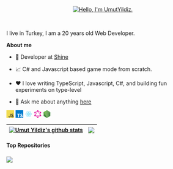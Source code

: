 <p align="center"><a href="https://umut-yildiz.com.tr"><img width="80%" alt="Hello, I'm UmutYildiz." src="https://i.imgur.com/tbZ29p1.png" /></a></p>

<br />

I live in Turkey, I am a 20 years old Web Developer.

**About me**

- 💼 Developer at [Shine](http://shine.net.tr/)

- 📈 C# and Javascript based game mode from scratch.

- ❤️ I love writing TypeScript, Javascript, C#, and building fun experiments on type-level

- 💬 Ask me about anything [here](https://github.com/umutyildizofficial/umutyildizofficial/issues)

<code><img height="20" alt="javascript" src="https://raw.githubusercontent.com/github/explore/80688e429a7d4ef2fca1e82350fe8e3517d3494d/topics/javascript/javascript.png"></code>
<code><img height="20" alt="typescript" src="https://raw.githubusercontent.com/github/explore/80688e429a7d4ef2fca1e82350fe8e3517d3494d/topics/typescript/typescript.png"></code>
<code><img height="20" alt="react" src="https://raw.githubusercontent.com/github/explore/80688e429a7d4ef2fca1e82350fe8e3517d3494d/topics/react/react.png"></code>
<code><img height="20" alt="graphql" src="https://raw.githubusercontent.com/github/explore/5c058a388828bb5fde0bcafd4bc867b5bb3f26f3/topics/graphql/graphql.png"></code>
<code><img height="20" alt="nodejs" src="https://raw.githubusercontent.com/github/explore/80688e429a7d4ef2fca1e82350fe8e3517d3494d/topics/nodejs/nodejs.png"></code>    


| <a href="https://github.com/umutyildizofficial/github-readme-stats"><img align="center" src="https://github-readme-stats.vercel.app/api?username=umutyildizofficial&show_icons=true&include_all_commits=true&theme=buefy&hide_border=true" alt="Umut Yildiz's github stats" /></a> | <a href="https://github.com/umutyildizofficial/github-readme-stats"><img align="center" src="https://github-readme-stats.vercel.app/api/top-langs/?username=umutyildizofficial&layout=compact&theme=buefy&hide_border=true" /></a> |
| ------------- | ------------- |

#### Top Repositories


<a href="https://github.com/umutyildizofficial/umutyildizofficial.github.io">
  <img align="center" src="https://github-readme-stats.vercel.app/api/pin/?username=umutyildizofficial&repo=umutyildizofficial.github.io&theme=buefy" />
</a>

<br />
